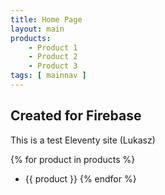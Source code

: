 ```yaml
---
title: Home Page
layout: main
products:
    - Product 1
    - Product 2
    - Product 3
tags: [ mainnav ]
---
```

## Created for Firebase

This is a test Eleventy site (Lukasz)

{% for product in products %}
- {{ product }}
{% endfor %}
